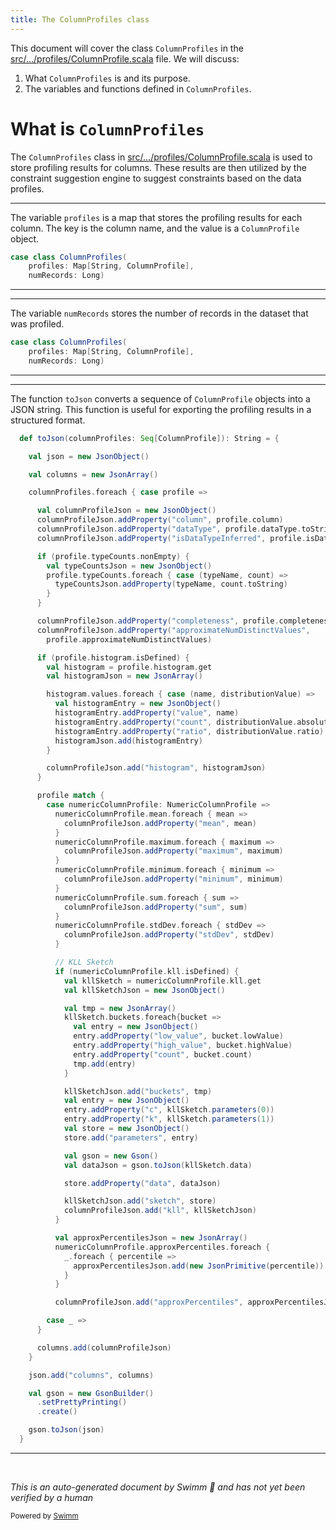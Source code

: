 ```yaml
---
title: The ColumnProfiles class
---
```

This document will cover the class <SwmToken path="src/main/scala/com/amazon/deequ/profiles/ColumnProfile.scala" pos="73:4:4" line-data="case class ColumnProfiles(">`ColumnProfiles`</SwmToken> in the <SwmPath>[src/…/profiles/ColumnProfile.scala](src/main/scala/com/amazon/deequ/profiles/ColumnProfile.scala)</SwmPath> file. We will discuss:

1. What <SwmToken path="src/main/scala/com/amazon/deequ/profiles/ColumnProfile.scala" pos="73:4:4" line-data="case class ColumnProfiles(">`ColumnProfiles`</SwmToken> is and its purpose.
2. The variables and functions defined in <SwmToken path="src/main/scala/com/amazon/deequ/profiles/ColumnProfile.scala" pos="73:4:4" line-data="case class ColumnProfiles(">`ColumnProfiles`</SwmToken>.

# What is <SwmToken path="src/main/scala/com/amazon/deequ/profiles/ColumnProfile.scala" pos="73:4:4" line-data="case class ColumnProfiles(">`ColumnProfiles`</SwmToken>

The <SwmToken path="src/main/scala/com/amazon/deequ/profiles/ColumnProfile.scala" pos="73:4:4" line-data="case class ColumnProfiles(">`ColumnProfiles`</SwmToken> class in <SwmPath>[src/…/profiles/ColumnProfile.scala](src/main/scala/com/amazon/deequ/profiles/ColumnProfile.scala)</SwmPath> is used to store profiling results for columns. These results are then utilized by the constraint suggestion engine to suggest constraints based on the data profiles.

<SwmSnippet path="/src/main/scala/com/amazon/deequ/profiles/ColumnProfile.scala" line="73">

---

The variable <SwmToken path="src/main/scala/com/amazon/deequ/profiles/ColumnProfile.scala" pos="74:1:1" line-data="    profiles: Map[String, ColumnProfile],">`profiles`</SwmToken> is a map that stores the profiling results for each column. The key is the column name, and the value is a <SwmToken path="src/main/scala/com/amazon/deequ/profiles/ColumnProfile.scala" pos="74:9:9" line-data="    profiles: Map[String, ColumnProfile],">`ColumnProfile`</SwmToken> object.

```scala
case class ColumnProfiles(
    profiles: Map[String, ColumnProfile],
    numRecords: Long)
```

---

</SwmSnippet>

<SwmSnippet path="/src/main/scala/com/amazon/deequ/profiles/ColumnProfile.scala" line="73">

---

The variable <SwmToken path="src/main/scala/com/amazon/deequ/profiles/ColumnProfile.scala" pos="75:1:1" line-data="    numRecords: Long)">`numRecords`</SwmToken> stores the number of records in the dataset that was profiled.

```scala
case class ColumnProfiles(
    profiles: Map[String, ColumnProfile],
    numRecords: Long)
```

---

</SwmSnippet>

<SwmSnippet path="/src/main/scala/com/amazon/deequ/profiles/ColumnProfile.scala" line="80">

---

The function <SwmToken path="src/main/scala/com/amazon/deequ/profiles/ColumnProfile.scala" pos="80:3:3" line-data="  def toJson(columnProfiles: Seq[ColumnProfile]): String = {">`toJson`</SwmToken> converts a sequence of <SwmToken path="src/main/scala/com/amazon/deequ/profiles/ColumnProfile.scala" pos="80:10:10" line-data="  def toJson(columnProfiles: Seq[ColumnProfile]): String = {">`ColumnProfile`</SwmToken> objects into a JSON string. This function is useful for exporting the profiling results in a structured format.

```scala
  def toJson(columnProfiles: Seq[ColumnProfile]): String = {

    val json = new JsonObject()

    val columns = new JsonArray()

    columnProfiles.foreach { case profile =>

      val columnProfileJson = new JsonObject()
      columnProfileJson.addProperty("column", profile.column)
      columnProfileJson.addProperty("dataType", profile.dataType.toString)
      columnProfileJson.addProperty("isDataTypeInferred", profile.isDataTypeInferred.toString)

      if (profile.typeCounts.nonEmpty) {
        val typeCountsJson = new JsonObject()
        profile.typeCounts.foreach { case (typeName, count) =>
          typeCountsJson.addProperty(typeName, count.toString)
        }
      }

      columnProfileJson.addProperty("completeness", profile.completeness)
      columnProfileJson.addProperty("approximateNumDistinctValues",
        profile.approximateNumDistinctValues)

      if (profile.histogram.isDefined) {
        val histogram = profile.histogram.get
        val histogramJson = new JsonArray()

        histogram.values.foreach { case (name, distributionValue) =>
          val histogramEntry = new JsonObject()
          histogramEntry.addProperty("value", name)
          histogramEntry.addProperty("count", distributionValue.absolute)
          histogramEntry.addProperty("ratio", distributionValue.ratio)
          histogramJson.add(histogramEntry)
        }

        columnProfileJson.add("histogram", histogramJson)
      }

      profile match {
        case numericColumnProfile: NumericColumnProfile =>
          numericColumnProfile.mean.foreach { mean =>
            columnProfileJson.addProperty("mean", mean)
          }
          numericColumnProfile.maximum.foreach { maximum =>
            columnProfileJson.addProperty("maximum", maximum)
          }
          numericColumnProfile.minimum.foreach { minimum =>
            columnProfileJson.addProperty("minimum", minimum)
          }
          numericColumnProfile.sum.foreach { sum =>
            columnProfileJson.addProperty("sum", sum)
          }
          numericColumnProfile.stdDev.foreach { stdDev =>
            columnProfileJson.addProperty("stdDev", stdDev)
          }

          // KLL Sketch
          if (numericColumnProfile.kll.isDefined) {
            val kllSketch = numericColumnProfile.kll.get
            val kllSketchJson = new JsonObject()

            val tmp = new JsonArray()
            kllSketch.buckets.foreach{bucket =>
              val entry = new JsonObject()
              entry.addProperty("low_value", bucket.lowValue)
              entry.addProperty("high_value", bucket.highValue)
              entry.addProperty("count", bucket.count)
              tmp.add(entry)
            }

            kllSketchJson.add("buckets", tmp)
            val entry = new JsonObject()
            entry.addProperty("c", kllSketch.parameters(0))
            entry.addProperty("k", kllSketch.parameters(1))
            val store = new JsonObject()
            store.add("parameters", entry)

            val gson = new Gson()
            val dataJson = gson.toJson(kllSketch.data)

            store.addProperty("data", dataJson)

            kllSketchJson.add("sketch", store)
            columnProfileJson.add("kll", kllSketchJson)
          }

          val approxPercentilesJson = new JsonArray()
          numericColumnProfile.approxPercentiles.foreach {
            _.foreach { percentile =>
              approxPercentilesJson.add(new JsonPrimitive(percentile))
            }
          }

          columnProfileJson.add("approxPercentiles", approxPercentilesJson)

        case _ =>
      }

      columns.add(columnProfileJson)
    }

    json.add("columns", columns)

    val gson = new GsonBuilder()
      .setPrettyPrinting()
      .create()

    gson.toJson(json)
  }
```

---

</SwmSnippet>

&nbsp;

*This is an auto-generated document by Swimm 🌊 and has not yet been verified by a human*

<SwmMeta version="3.0.0" repo-id="Z2l0aHViJTNBJTNBZGVlcXUlM0ElM0Fhd3NsYWJz" repo-name="deequ"><sup>Powered by [Swimm](/)</sup></SwmMeta>
